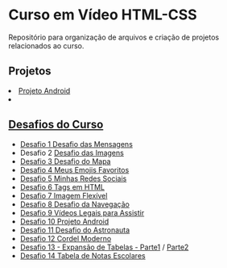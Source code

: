 # Curso em Vídeo HTML-CSS

 
 <p>Repositório para organização de arquivos e criação de projetos relacionados ao curso.</p>
 <h2>Projetos</h2>
 <li><a href="https://ronaldfb.github.io/projeto-android/index.html" target="_blank" rel="external">Projeto Android
 <li><a href="https://ronaldfb.github.io/projeto-cordel/index.html" target="_blank" rel="external">

 <h2>Desafios do Curso </h2>
 
 <ul>
    <li>Desafio 1 <a href="https://ronaldfb.github.io/HTML-CSS/desafios/d001/index.html" target="_blank" rel="external">Desafio das Mensagens</a>
    <li>Desafio 2 <a href="https://ronaldfb.github.io/HTML-CSS/desafios/d002/index.html" target="_blank" rel="external">Desafio das Imagens
    <li>Desafio 3 <a href="https://ronaldfb.github.io/HTML-CSS/desafios/d003/index.html" target="_blank" rel="external">Desafio do Mapa 
    <li>Desafio 4 <a href="https://ronaldfb.github.io/HTML-CSS/desafios/d004/index.html" target="_blank" rel="external">Meus Emojis Favoritos
    <li>Desafio 5 <a href="https://ronaldfb.github.io/HTML-CSS/desafios/d005/d005.html" target="_blank" rel="external">Minhas Redes Sociais
    <li>Desafio 6 <a href="https://ronaldfb.github.io/HTML-CSS/desafios/d006/index.html" target="_blank" rel="external">Tags em HTML
    <li>Desafio 7 <a href="https://ronaldfb.github.io/HTML-CSS/desafios/d007/index.html" target="_blank" rel="external">Imagem Flexível
    <li>Desafio 8 <a href="https://ronaldfb.github.io/HTML-CSS/desafios/d008/index.html" target="_blank" rel="external">Desafio da Navegação
    <li>Desafio 9 <a href="https://ronaldfb.github.io/HTML-CSS/desafios/d009/index.html" target="_blank" rel="external">Vídeos Legais para Assistir
    <li>Desafio 10 <a href="https://ronaldfb.github.io/HTML-CSS/desafios/d010/android.html" target="_blank" rel="external">Projeto Android
    <li>Desafio 11 <a href="https://ronaldfb.github.io/HTML-CSS/desafios/d011/index.html" target="_blank" rel="external">Desafio do Astronauta
    <li>Desafio 12 <a href="https://ronaldfb.github.io/HTML-CSS/desafios/d012/index.html" target="_blank" rel="external">Cordel Moderno
    <li>Desafio 13 - Expansão de Tabelas - <a href="https://ronaldfb.github.io/HTML-CSS/desafios/d013/d013a.html" target="_blank" rel="external">Parte1</a>
    /
    <a href="https://ronaldfb.github.io/HTML-CSS/desafios/d013/d013b.html" target="_blank" rel="external">Parte2
    <li>Desafio 14 <a href="https://ronaldfb.github.io/HTML-CSS/desafios/d014/index.html" target="_blank" rel="external"> Tabela de Notas Escolares
